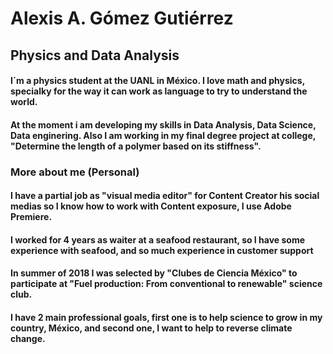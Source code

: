 # Alexis A. Gómez Gutiérrez

## Physics and Data Analysis

#### I´m a physics student at the UANL in México. I love math and physics, specialky for the way it can work as language to try to understand the world.

#### At the moment i am developing my skills in Data Analysis, Data Science, Data enginering. Also I am working in my final degree project at college, "Determine the length of a polymer based on its stiffness".

### More about me (Personal)

#### I have a partial job as "visual media editor" for Content Creator his social medias so I know how to work with Content exposure, I use Adobe Premiere.

#### I worked for 4 years as waiter at a seafood restaurant, so I have some experience with seafood, and so much experience in customer support

#### In summer of 2018 I was selected by "Clubes de Ciencia México" to participate at "Fuel production: From conventional to renewable" science club. 

#### I have 2 main professional goals, first one is to help science to grow in my country, México, and second one, I want to help to reverse climate change.